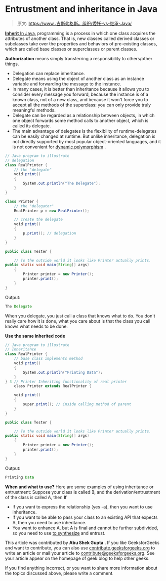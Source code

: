 # Entrustment and inheritance in Java

> 原文: [https://www .吉斯弗格斯。组织/委托-vs-继承-Java/](https://www.geeksforgeeks.org/delegation-vs-inheritance-java/)

[**Inherit** In Java,](https://www.geeksforgeeks.org/inheritance-in-java/) programming is a process in which one class acquires the attributes of another class. That is, new classes called derived classes or subclasses take over the properties and behaviors of pre-existing classes, which are called base classes or superclasses or parent classes.

**Authorization** means simply transferring a responsibility to others/other things.

*   Delegation can replace inheritance.
*   Delegate means using the object of another class as an instance variable and forwarding the message to the instance.
*   In many cases, it is better than inheritance because it allows you to consider every message you forward, because the instance is of a known class, not of a new class, and because it won't force you to accept all the methods of the superclass: you can only provide truly meaningful methods.
*   Delegate can be regarded as a relationship between objects, in which one object forwards some method calls to another object, which is called its delegate.
*   The main advantage of delegates is the flexibility of runtime-delegates can be easily changed at runtime. But unlike inheritance, delegation is not directly supported by most popular object-oriented languages, and it is not convenient for [dynamic polymorphism](https://www.geeksforgeeks.org/dynamic-method-dispatch-runtime-polymorphism-java/) .

```java
// Java program to illustrate
// delegation
class RealPrinter {
    // the "delegate"
    void print()
    {
        System.out.println("The Delegate");
    }
}

class Printer {
    // the "delegator"
    RealPrinter p = new RealPrinter();

    // create the delegate
    void print()
    {
        p.print(); // delegation
    }
}

public class Tester {

    // To the outside world it looks like Printer actually prints.
public static void main(String[] args)
    {
        Printer printer = new Printer();
        printer.print();
    }
}
```

Output:

```java
The Delegate

```

When you delegate, you just call a class that knows what to do. You don't really care how it is done, what you care about is that the class you call knows what needs to be done.

**Use the same inherited code**

```java
// Java program to illustrate
// Inheritance
class RealPrinter {
    // base class implements method
    void print()
    {
        System.out.println("Printing Data");
    }
} 3 // Printer Inheriting functionality of real printer
    class Printer extends RealPrinter {

    void print()
    {
        super.print(); // inside calling method of parent
    }
}

public class Tester {

    // To the outside world it looks like Printer actually prints.
public static void main(String[] args)
    {
        Printer printer = new Printer();
        printer.print();
    }
}
```

Output:

```java
Printing Data

```

**When and what to use?**
Here are some examples of using inheritance or entrustment:
Suppose your class is called B, and the derivation/entrustment of the class is called A, then **If**

*   If you want to express the relationship (yes -a), then you want to use inheritance.
*   If you want to be able to pass your class to an existing API that expects A, then you need to use inheritance.
*   You want to enhance A, but A is final and cannot be further subdivided, so you need to use [to synthesize](https://www.geeksforgeeks.org/association-composition-aggregation-java/) and entrust.

This article was contributed by **Abu Shek Gupta** . If you like GeeksforGeeks and want to contribute, you can also use [contribute.geeksforgeeks.org](http://www.contribute.geeksforgeeks.org) to write an article or mail your article to contribute@geeksforgeeks.org. See your article appear on the homepage of geek blog to help other geeks.

If you find anything incorrect, or you want to share more information about the topics discussed above, please write a comment.